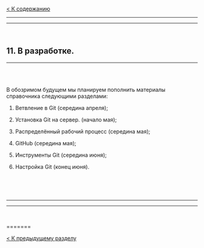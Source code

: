 [< К содержанию](./readme.md)

---
---

<br/>

## **11. В разработке.** ##

---

<br/>
<br/>

В обозримом будущем мы планируем пополнить материалы справочника следующими разделами:

1. Ветвление в Git (середина апреля);

2. Установка Git на сервер. (начало мая);

3. Распределённый рабочий процесс (середина мая);

4. GitHub (середина мая);

5. Инструменты Git (середина июня);

6. Настройка Git (конец июня).

<br/>
<br/>
<br/>

---
---

<br/>

=======

[< К предыдущему разделу](./summary.md)


